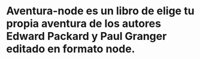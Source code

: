# Aventura-node es un libro de elige tu propia aventura de los autores Edward Packard y Paul Granger editado en formato node.
